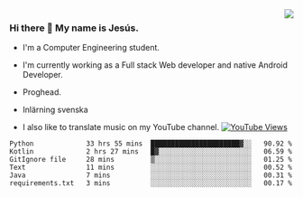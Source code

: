 <img align='right' src="https://github-readme-stats.vercel.app/api/top-langs/?username=JesusJimenezG&layout=compact&theme=dracula">

### Hi there 👋 My name is Jesús.
- I'm a Computer Engineering student.
- I'm currently working as a Full stack Web developer and native Android Developer.

- Proghead.
- Inlärning svenska
- I also like to translate music on my YouTube channel. [![YouTube Views](https://img.shields.io/youtube/channel/views/UCWnlcC4_sV9Imcy9ysQpxHA?style=social)](https://www.youtube.com/channel/UCWnlcC4_sV9Imcy9ysQpxHA)

<!--START_SECTION:waka-->

```text
Python             33 hrs 55 mins  ██████████████████████▓░░   90.92 %
Kotlin             2 hrs 27 mins   █▓░░░░░░░░░░░░░░░░░░░░░░░   06.59 %
GitIgnore file     28 mins         ▒░░░░░░░░░░░░░░░░░░░░░░░░   01.25 %
Text               11 mins         ░░░░░░░░░░░░░░░░░░░░░░░░░   00.52 %
Java               7 mins          ░░░░░░░░░░░░░░░░░░░░░░░░░   00.31 %
requirements.txt   3 mins          ░░░░░░░░░░░░░░░░░░░░░░░░░   00.17 %
```

<!--END_SECTION:waka-->

<!--
**JesusJimenezG/JesusJimenezG** is a ✨ _special_ ✨ repository because its `README.md` (this file) appears on your GitHub profile.

Here are some ideas to get you started:

- 🔭 I’m currently working on ...
- 🌱 I’m currently learning ...
- 👯 I’m looking to collaborate on ...
- 🤔 I’m looking for help with ...
- 💬 Ask me about ...
- 📫 How to reach me: ...
- 😄 Pronouns: ...
- ⚡ Fun fact: ...
-->
